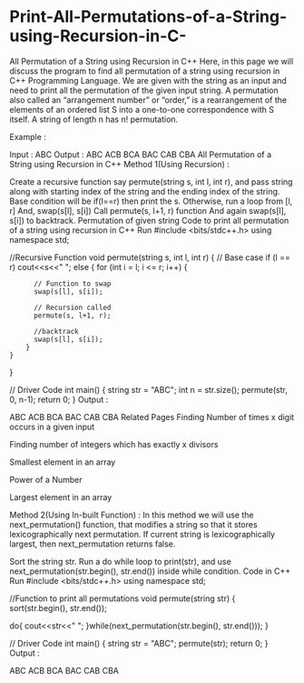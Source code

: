 # Print-All-Permutations-of-a-String-using-Recursion-in-C-

All Permutation of a String using Recursion in C++
Here, in this page we will discuss the program to find all permutation of a string using recursion in C++ Programming Language. We are given with the string as an input and need to print all the permutation of the given input string. A permutation also called an “arrangement number” or “order,” is a rearrangement of the elements of an ordered list S into a one-to-one correspondence with S itself. A string of length n has n! permutation. 

Example :

Input : ABC
Output : ABC ACB BCA BAC CAB CBA
All Permutation of a String using Recursion in C++
Method 1(Using Recursion) :
 

Create a recursive function say permute(string s, int l, int r), and pass string along with starting index of the string and the ending index of the string.
Base condition will be if(l==r) then print the s.
Otherwise, run a loop from [l, r]
And, swap(s[l], s[i])
Call permute(s, l+1, r) function
And again swap(s[l], s[i]) to backtrack.
Permutation of given string
Code to print all permutation of a string using recursion in C++
Run
#include <bits/stdc++.h>
using namespace std;

//Recursive Function
void permute(string s, int l, int r)
{
   // Base case
   if (l == r)
     cout<<s<<" ";
   else
   {
      for (int i = l; i <= r; i++)
      {

          // Function to swap
          swap(s[l], s[i]);

          // Recursion called
          permute(s, l+1, r);

          //backtrack
          swap(s[l], s[i]);
        }
    }
}

// Driver Code
int main()
{
     string str = "ABC";
     int n = str.size();
     permute(str, 0, n-1);
     return 0;
}
Output :


ABC ACB BCA BAC CAB CBA
Related Pages
Finding Number of times x digit occurs in a given input
 
Finding number of integers which has exactly x divisors
 
Smallest element in an array

Power of a Number

Largest element in an array

Method 2(Using In-built Function) :
In this method we will use the next_permutation() function, that modifies a string so that it stores lexicographically next permutation. If current string is lexicographically largest, then next_permutation returns false.

Sort the string str.
Run a do while loop to print(str), and use next_permutation(str.begin(), str.end()) inside while condition.
Code in C++
Run
#include <bits/stdc++.h>
using namespace std;

//Function to print all permutations
void permute(string str)
{
   sort(str.begin(), str.end());

   do{
     cout<<str<<" ";
   }while(next_permutation(str.begin(), str.end()));
}

// Driver Code
int main()
{
  string str = "ABC";
  permute(str);
  return 0;
}
Output :


ABC ACB BCA BAC CAB CBA
